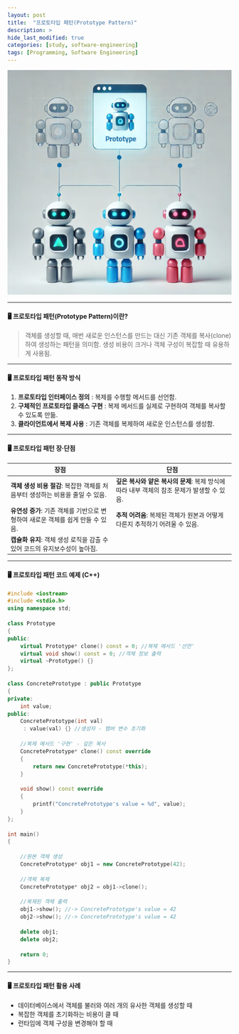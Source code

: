 ```yaml
---
layout: post
title:  "프로토타입 패턴(Prototype Pattern)"
description: >
hide_last_modified: true
categories: [study, software-engineering]
tags: [Programming, Software Engineering]
---
```


<p align="center">
  <img src="../../../assets/img/blog/software_engineering/prototype_thumbnail.png" style="width: 580px; height: auto;" />
</p>

----

#### 🖥️ 프로토타입 패턴(Prototype Pattern)이란?

> 객체를 생성할 때, 매번 새로운 인스턴스를 만드는 대신 기존 객체를 복사(clone)하여 생성하는 패턴을 의미함. 생성 비용이 크거나 객체 구성이 복잡할 때 유용하게 사용됨.

----

#### 🖥️ 프로토타입 패턴 동작 방식

1. **프로토타입 인터페이스 정의** : 복제를 수행할 메서드를 선언함.
2. **구체적인 프로토타입 클래스 구현** : 복제 메서드를 실제로 구현하여 객체를 복사할 수 있도록 만듦.
3. **클라이언트에서 복제 사용** : 기존 객체를 복제하여 새로운 인스턴스를 생성함.

----

#### 🖥️ 프로토타입 패턴 장·단점

| 장점                                               | 단점                                                      |
| ------------------------------------------------ | ------------------------------------------------------- |
| **객체 생성 비용 절감**: 복잡한 객체를 처음부터 생성하는 비용을 줄일 수 있음.  | **깊은 복사와 얕은 복사의 문제**: 복제 방식에 따라 내부 객체의 참조 문제가 발생할 수 있음. |
| **유연성 증가**: 기존 객체를 기반으로 변형하여 새로운 객체를 쉽게 만들 수 있음. | **추적 어려움**: 복제된 객체가 원본과 어떻게 다른지 추적하기 어려울 수 있음.          |
| **캡슐화 유지**: 객체 생성 로직을 감출 수 있어 코드의 유지보수성이 높아짐.    |                                                         |

----

#### 🖥️ 프로토타입 패턴 코드 예제 (C++)

```cpp
#include <iostream>
#include <stdio.h>
using namespace std; 

class Prototype 
{
public:
    virtual Prototype* clone() const = 0; //복제 메서드 '선언'
    virtual void show() const = 0; //객체 정보 출력 
    virtual ~Prototype() {}
};

class ConcretePrototype : public Prototype 
{
private:
    int value; 
public:
    ConcretePrototype(int val) 
     : value(val) {} //생성자 - 멤버 변수 초기화
    
    //복제 메서드 '구현' - 깊은 복사
    ConcretePrototype* clone() const override 
    {
        return new ConcretePrototype(*this);
    }
    
    void show() const override 
    {
        printf("ConcretePrototype's value = %d", value);
    }
};

int main() 
{
    
    //원본 객체 생성
    ConcretePrototype* obj1 = new ConcretePrototype(42);
    
    //객체 복제
    ConcretePrototype* obj2 = obj1->clone();
    
    //복제된 객체 출력
    obj1->show(); //-> ConcretePrototype's value = 42
    obj2->show(); //-> ConcretePrototype's value = 42
    
    delete obj1;
    delete obj2;
    
    return 0;
}
```

----

#### 🖥️ 프로토타입 패턴 활용 사례

- 데이터베이스에서 객체를 불러와 여러 개의 유사한 객체를 생성할 때
- 복잡한 객체를 초기화하는 비용이 클 때
- 런타임에 객체 구성을 변경해야 할 때

